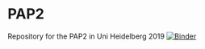 # PAP2
Repository for the PAP2 in Uni Heidelberg 2019
[![Binder](https://mybinder.org/badge_logo.svg)](https://mybinder.org/v2/gh/Meistermagier/PAP2.git/master)
